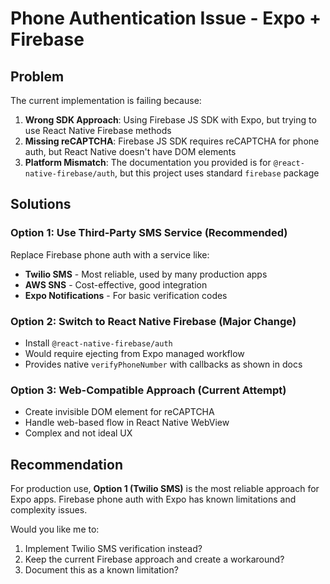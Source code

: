 # Phone Authentication Issue - Expo + Firebase

## Problem
The current implementation is failing because:

1. **Wrong SDK Approach**: Using Firebase JS SDK with Expo, but trying to use React Native Firebase methods
2. **Missing reCAPTCHA**: Firebase JS SDK requires reCAPTCHA for phone auth, but React Native doesn't have DOM elements
3. **Platform Mismatch**: The documentation you provided is for `@react-native-firebase/auth`, but this project uses standard `firebase` package

## Solutions

### Option 1: Use Third-Party SMS Service (Recommended)
Replace Firebase phone auth with a service like:
- **Twilio SMS** - Most reliable, used by many production apps
- **AWS SNS** - Cost-effective, good integration
- **Expo Notifications** - For basic verification codes

### Option 2: Switch to React Native Firebase (Major Change)
- Install `@react-native-firebase/auth`
- Would require ejecting from Expo managed workflow
- Provides native `verifyPhoneNumber` with callbacks as shown in docs

### Option 3: Web-Compatible Approach (Current Attempt)
- Create invisible DOM element for reCAPTCHA
- Handle web-based flow in React Native WebView
- Complex and not ideal UX

## Recommendation
For production use, **Option 1 (Twilio SMS)** is the most reliable approach for Expo apps. Firebase phone auth with Expo has known limitations and complexity issues.

Would you like me to:
1. Implement Twilio SMS verification instead?
2. Keep the current Firebase approach and create a workaround?
3. Document this as a known limitation?